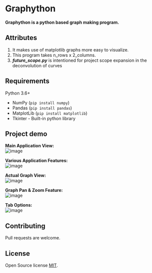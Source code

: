 # Graphython

**Graphython is a python based graph making program.**  

## Attributes
1. It makes use of matplotlib graphs more easy to visualize.  
2. This program takes n_rows x 2_columns.  
3. ***future_scope.py*** is intentioned for project scope expansion in the deconvolution of curves

## Requirements
Python 3.6+
* NumPy (`pip install numpy`)
* Pandas (`pip install pandas`)
* MatplotLib (`pip install matplotlib`)
* Tkinter - Built-in python library
## Project demo
   
**Main Application View:**   
![image](https://user-images.githubusercontent.com/63915540/178118555-f0a24843-1503-4ffb-bae0-6f2dfae66701.png)   
   
**Various Application Features:**   
![image](https://user-images.githubusercontent.com/63915540/178118423-8df43651-005c-40af-a587-67c855746d67.png)   
   
**Actual Graph View:**    
![image](https://user-images.githubusercontent.com/63915540/178118458-3c370a0f-b2c6-48c7-b4da-a5dece95476c.png)   
   
**Graph Pan & Zoom Feature:**   
![image](https://user-images.githubusercontent.com/63915540/178118464-938a2f4b-e4a7-41e9-b78e-70925844c014.png)   
   
**Tab Options:**   
![image](https://user-images.githubusercontent.com/63915540/178118475-ebd57065-eb15-4f9c-914b-e57a96628391.png)



## Contributing
Pull requests are welcome.

## License
Open Source license [MIT](https://choosealicense.com/licenses/mit/).
